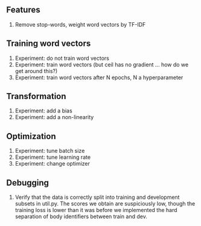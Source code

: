 ## Features
1. Remove stop-words, weight word vectors by TF-IDF

## Training word vectors
1. Experiment: do not train word vectors
2. Experiment: train word vectors (but ceil has no gradient ... how do we get
               around this?)
3. Experiment: train word vectors after N epochs, N a hyperparameter

## Transformation
1. Experiment: add a bias
2. Experiment: add a non-linearity

## Optimization
1. Experiment: tune batch size
2. Experiment: tune learning rate
3. Experiment: change optimizer

## Debugging
1. Verify that the data is correctly split into training and development
   subsets in util.py. The scores we obtain are suspiciously low, though
   the training loss is lower than it was before we implemented the hard
   separation of body identifiers between train and dev.
   


